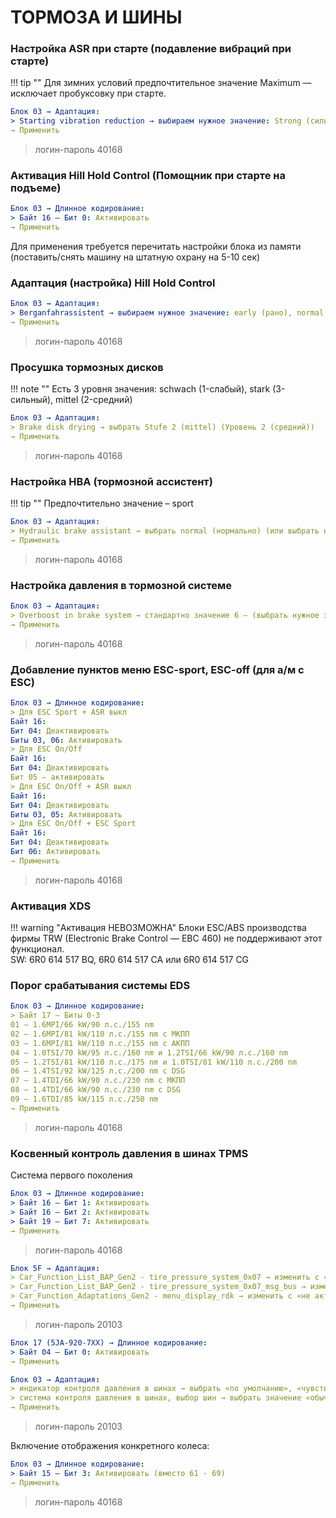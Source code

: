 # ТОРМОЗА И ШИНЫ

### Настройка ASR при старте (подавление вибраций при старте)

!!! tip ""
    Для зимних условий предпочтительное значение Maximum — исключает пробуксовку при старте.
``` yaml
Блок 03 → Адаптация:
> Starting vibration reduction → выбираем нужное значение: Strong (сильно), Normal (нормально), Maximum (максимально)
→ Применить
```
> логин-пароль 40168

### Активация Hill Hold Control (Помощник при старте на подъеме)
``` yaml
Блок 03 → Длинное кодирование:  
> Байт 16 – Бит 0: Активировать
→ Применить
```
Для применения требуется перечитать настройки блока из памяти (поставить/снять машину на штатную охрану на 5-10 сек)

### Адаптация (настройка) Hill Hold Control
``` yaml
Блок 03 → Адаптация:
> Berganfahrassistent → выбираем нужное значение: early (рано), normal (нормально), в конце
→ Применить
```
> логин-пароль 40168

### Просушка тормозных дисков

!!! note ""
    Есть 3 уровня значения: schwach (1-слабый), stark (3-сильный), mittel (2-средний)
``` yaml
Блок 03 → Адаптация:
> Brake disk drying → выбрать Stufe 2 (mittel) (Уровень 2 (средний))
→ Применить
```

> логин-пароль 40168

### Настройка HBA (тормозной ассистент)

!!! tip "" 
    Предпочтительно значение – sport
``` yaml
Блок 03 → Адаптация:
> Hydraulic brake assistant → выбрать normal (нормально) (или выбрать нужное значение) 
→ Применить
```
> логин-пароль 40168

### Настройка давления в тормозной системе
``` yaml
Блок 03 → Адаптация:
> Overboost in brake system → стандартно значение 6 — (выбрать нужное значение)
→ Применить
```
> логин-пароль 40168

### Добавление пунктов меню ESC-sport, ESC-off (для а/м с ESC)
``` yaml
Блок 03 → Длинное кодирование:  
> Для ESC Sport + ASR выкл
Байт 16:
Бит 04: Деактивировать
Биты 03, 06: Активировать
> Для ESC On/Off
Байт 16:
Бит 04: Деактивировать
Бит 05 — активировать
> Для ESC On/Off + ASR выкл
Байт 16:
Бит 04: Деактивировать
Биты 03, 05: Активировать
> Для ESC On/Off + ESC Sport
Байт 16:
Бит 04: Деактивировать
Бит 06: Активировать
→ Применить
```
> логин-пароль 40168

### Активация XDS

!!! warning "Активация НЕВОЗМОЖНА"
    Блоки ESC/ABS производства фирмы TRW (Electronic Brake Control — EBC 460) не поддерживают этот функционал.  
    SW: 6R0 614 517 BQ, 6R0 614 517 CA или 6R0 614 517 CG

### Порог срабатывания системы EDS
``` yaml
Блок 03 → Длинное кодирование:  
> Байт 17 – Биты 0-3
01 – 1.6MPI/66 kW/90 л.с./155 nm
02 – 1.6MPI/81 kW/110 л.с./155 nm с МКПП
03 – 1.6MPI/81 kW/110 л.с./155 nm с АКПП
04 – 1.0TSI/70 kW/95 л.с./160 nm и 1.2TSI/66 kW/90 л.с./160 nm
05 – 1.2TSI/81 kW/110 л.с./175 nm и 1.0TSI/81 kW/110 л.с./200 nm
06 – 1.4TSI/92 kW/125 л.с./200 nm c DSG
07 – 1.4TDI/66 kW/90 л.с./230 nm с МКПП
08 – 1.4TDI/66 kW/90 л.с./230 nm с DSG
09 – 1.6TDI/85 kW/115 л.с./250 nm
→ Применить
```
> логин-пароль 40168

### Косвенный контроль давления в шинах TPMS
Система первого поколения
``` yaml
Блок 03 → Длинное кодирование:  
> Байт 16 – Бит 1: Активировать
> Байт 16 – Бит 2: Активировать
> Байт 19 – Бит 7: Активировать
→ Применить
```
> логин-пароль 40168

``` yaml
Блок 5F → Адаптация:
> Car_Function_List_BAP_Gen2 - tire_pressure_system_0x07 → изменить с «не активир.» на "«активир.»
> Car_Function_List_BAP_Gen2 - tire_pressure_system_0x07_msg_bus → изменить с «Шина данных Привод» на «Шина данных Комфорт»
> Car_Function_Adaptations_Gen2 - menu_display_rdk → изменить с «не активир.» на «активир»
→ Применить
```
> логин-пароль 20103

``` yaml
Блок 17 (5JA-920-7XX) → Длинное кодирование:  
> Байт 04 – Бит 0: Активировать
→ Применить
```
``` yaml
Блок 03 → Адаптация:
> индикатор контроля давления в шинах → выбрать «по умолчанию», «чувствителен» или «нечувствителен»
> система контроля давления в шинах, выбор шин → выбрать значение «обычные», «неизвестно» или «SST-шины»
→ Применить
```
> логин-пароль 20103

Включение отображения конкретного колеса:
``` yaml
Блок 03 → Длинное кодирование:  
> Байт 15 – Бит 3: Активировать (вместо 61 - 69)
→ Применить
```
> логин-пароль 40168